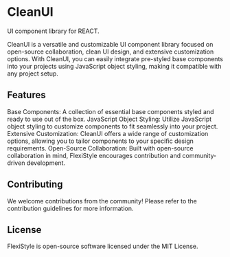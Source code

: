 # CleanUI
UI component library for REACT.

CleanUI is a versatile and customizable UI component library focused on open-source collaboration, clean UI design, and extensive customization options. With CleanUI, you can easily integrate pre-styled base components into your projects using JavaScript object styling, making it compatible with any project setup.

## Features
Base Components: A collection of essential base components styled and ready to use out of the box.
JavaScript Object Styling: Utilize JavaScript object styling to customize components to fit seamlessly into your project.
Extensive Customization: CleanUI offers a wide range of customization options, allowing you to tailor components to your specific design requirements.
Open-Source Collaboration: Built with open-source collaboration in mind, FlexiStyle encourages contribution and community-driven development.

## Contributing
We welcome contributions from the community! Please refer to the contribution guidelines for more information.

## License
FlexiStyle is open-source software licensed under the MIT License.
